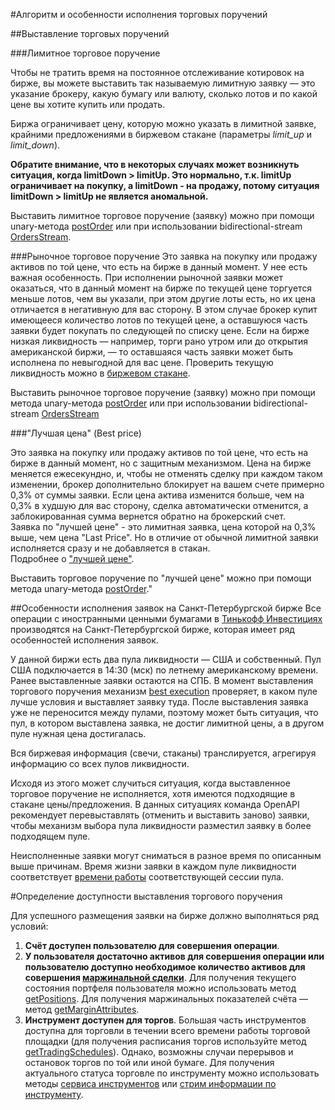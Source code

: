 #Алгоритм и особенности исполнения торговых поручений

##Выставление торговых поручений

###Лимитное торговое поручение

Чтобы не тратить время на постоянное отслеживание котировок на бирже, вы можете выставить так называемую 
лимитную заявку — это указание брокеру, какую бумагу или валюту, сколько лотов и по какой цене вы хотите 
купить или продать.

Биржа ограничивает цену, которую можно указать в лимитной заявке, крайними предложениями в биржевом 
стакане (параметры *limit_up* и *limit_down*).

**Обратите внимание, что в некоторых случаях может возникнуть ситуация, когда limitDown > limitUp. Это 
нормально, т.к. limitUp ограничивает на покупку, а limitDown - на продажу, потому ситуация 
limitDown > limitUp не является аномальной.**

Выставить лимитное торговое поручение (заявку) можно при помощи unary-метода [postOrder](/investAPI/orders#postorder)
или при использовании bidirectional-stream [OrdersStream](/investAPI/orders#ordersstream).

###Рыночное торговое поручение
Это заявка на покупку или продажу активов по той цене, что есть на бирже в данный момент. У нее есть важная 
особенность.
При исполнении рыночной заявки может оказаться, что в данный момент на бирже по текущей цене 
торгуется меньше лотов, чем вы указали, при этом другие лоты есть, но их цена отличается в негативную для 
вас сторону.
В этом случае брокер купит имеющееся количество лотов по текущей цене, а оставшуюся часть заявки будет 
покупать по следующей по списку цене. Если на бирже низкая ликвидность — например, торги рано утром или до 
открытия американской биржи, — то оставшаяся часть заявки может быть исполнена по невыгодной для вас цене. 
Проверить текущую ликвидность можно в [биржевом стакане](/investAPI/marketdata#getorderbook).

Выставить рыночное торговое поручение (заявку) можно при помощи метода unary-метода [postOrder](/investAPI/orders#postorder)
или при использовании bidirectional-stream [OrdersStream](/investAPI/orders#ordersstream)

###"Лучшая цена" (Best price) 

Это заявка на покупку или продажу активов по той цене, что есть на бирже в данный момент, но с защитным механизмом. Цена на бирже меняется ежесекундно, и, чтобы не отменять сделку при каждом таком изменении, брокер дополнительно блокирует на вашем счете примерно 0,3% от суммы заявки.
Если цена актива изменится больше, чем на 0,3% в худшую для вас сторону, сделка автоматически отменится, а заблокированная сумма вернется обратно на брокерский счет.  
Заявка по "лучшей цене" - это лимитная заявка, цена которой на 0,3% выше, чем цена "Last Price". Но в отличие от обычной лимитной заявки исполняется сразу и не добавляется в стакан.  
Подробнее о ["лучшей цене"](https://www.tinkoff.ru/invest/help/brokerage/account/trade-on-bs/bids/#:~:text=%D0%BD%D0%B5%D0%B2%D1%8B%D0%B3%D0%BE%D0%B4%D0%BD%D0%BE%D0%B9%20%D1%86%D0%B5%D0%BD%D0%B5%20%D0%BF%D0%BE%D0%BA%D1%83%D0%BF%D0%BA%D0%B8.-,%D1%87%D1%82%D0%BE%20%D1%82%D0%B0%D0%BA%D0%BE%D0%B5%20%D0%B7%D0%B0%D1%8F%D0%B2%D0%BA%D0%B0%20%C2%AB%D0%BB%D1%83%D1%87%D1%88%D0%B0%D1%8F%20%D1%86%D0%B5%D0%BD%D0%B0%C2%BB%3F,-%D0%AD%D1%82%D0%BE%20%D0%B7%D0%B0%D1%8F%D0%B2%D0%BA%D0%B0%20%D0%BD%D0%B0).

Выставить торговое поручение по "лучшей цене" можно при помощи метода unary-метода [postOrder](/investAPI/orders#postorder)."

##Особенности исполнения заявок на Санкт-Петербургской бирже
Все операции с иностранными ценными бумагами в [Тинькофф Инвестициях](https://www.tinkoff.ru/invest/) 
производятся на Санкт-Петербургской бирже, которая имеет ряд особенностей исполнения заявок.

У данной биржи есть два пула ликвидности — США и собственный. Пул США подключается в 14:30 (мск) по летнему 
американскому времени. Ранее выставленные заявки остаются на СПБ. В момент выставления торгового поручения 
механизм [best execution](https://nprts.ru/ru/projects/bestexecution/) проверяет, в каком пуле лучше условия 
и выставляет заявку туда. После выставления заявка уже не переносится между пулами, поэтому может быть ситуация, 
что пул, в котором выставлена заявка, не достиг лимитной цены, а в другом пуле нужная цена достигалась. 

Вся биржевая информация (свечи, стаканы) транслируется, агрегируя информацию со всех пулов ликвидности.

Исходя из этого может случиться ситуация, когда выставленное торговое поручение не исполняется, 
хотя имеются подходящие в стакане цены/предложения. В данных ситуациях команда OpenAPI рекомендует перевыставлять 
(отменить и выставить заново) заявки, чтобы механизм выбора пула ликвидности разместил заявку в более подходящем пуле.

Неисполненные заявки могут сниматься в разное время по описанным выше причинам. Время жизни заявки в каждом пуле ликвидности
соответствует [времени работы](https://spbexchange.ru/ru/stocks/inostrannye/raspisanie/) соответствующей сессии пула.

#Определение доступности выставления торгового поручения 

Для успешного размещения заявки на бирже должно выполняться ряд условий: 

1. **Счёт доступен пользователю для совершения операции**. 
2. **У пользователя достаточно активов для совершения операции или пользователю доступно необходимое количество 
активов для совершения [маржинальной сделки](https://help.tinkoff.ru/margin-trade/)**. Для получения текущего 
состояния портфеля пользователя можно использовать метод [getPositions](/investAPI/operations#getpositions). 
Для получения маржинальных показателей счёта — метод [getMarginAttributes](/investAPI/users#getmarginattributes).
3. **Инструмент доступен для торгов**. Большая часть инструментов доступна для торговли в течении всего времени
работы торговой площадки (для получения расписания торгов используйте метод [getTradingSchedules](/investAPI/instruments#tradingschedules)).
Однако, возможны случаи перерывов и остановок торгов по той или иной бумаге. Для получения актуального статуса
торговле по инструменту можно использовать методы [сервиса инструментов](/investAPI/head-instruments) или 
[стрим информации по инструменту](/investAPI/head-marketdata#stream).


